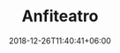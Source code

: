 ---
title: "Anfiteatro"
date: 2018-12-26T11:40:41+06:00
image: "images/espacios/anfiteatro.jpg"
type: "espacios"
---